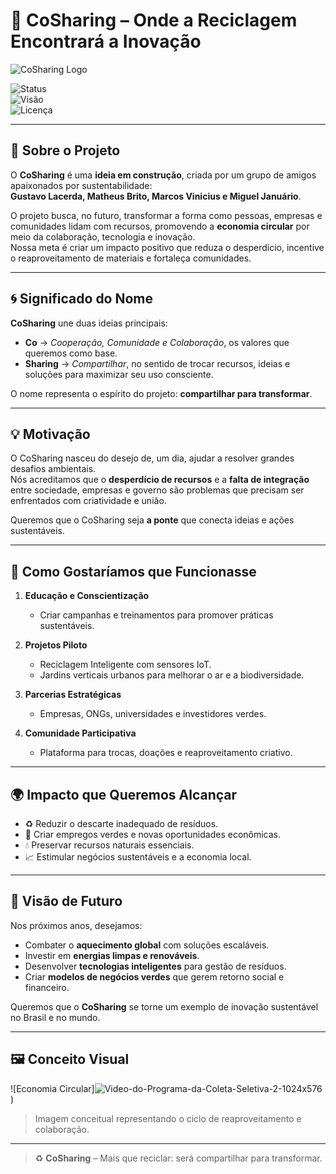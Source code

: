 # 🌱 CoSharing – Onde a Reciclagem Encontrará a Inovação  

![CoSharing Logo](../logo.png)

![Status](https://img.shields.io/badge/status-em%20desenvolvimento-yellow)  
![Visão](https://img.shields.io/badge/visão-economia%20circular-green)  
![Licença](https://img.shields.io/badge/licença-livre-blue)  

---

## 📖 Sobre o Projeto
O **CoSharing** é uma **ideia em construção**, criada por um grupo de amigos apaixonados por sustentabilidade:  
**Gustavo Lacerda, Matheus Brito, Marcos Vinicius e Miguel Januário**.  

O projeto busca, no futuro, transformar a forma como pessoas, empresas e comunidades lidam com recursos, promovendo a **economia circular** por meio da colaboração, tecnologia e inovação.  
Nossa meta é criar um impacto positivo que reduza o desperdício, incentive o reaproveitamento de materiais e fortaleça comunidades.

---

## 🌀 Significado do Nome
**CoSharing** une duas ideias principais:
- **Co** → *Cooperação, Comunidade e Colaboração*, os valores que queremos como base.
- **Sharing** → *Compartilhar*, no sentido de trocar recursos, ideias e soluções para maximizar seu uso consciente.

O nome representa o espírito do projeto: **compartilhar para transformar**.

---

## 💡 Motivação
O CoSharing nasceu do desejo de, um dia, ajudar a resolver grandes desafios ambientais.  
Nós acreditamos que o **desperdício de recursos** e a **falta de integração** entre sociedade, empresas e governo são problemas que precisam ser enfrentados com criatividade e união.

Queremos que o CoSharing seja **a ponte** que conecta ideias e ações sustentáveis.

---

## 🚀 Como Gostaríamos que Funcionasse
1. **Educação e Conscientização**  
   - Criar campanhas e treinamentos para promover práticas sustentáveis.

2. **Projetos Piloto**  
   - Reciclagem Inteligente com sensores IoT.  
   - Jardins verticais urbanos para melhorar o ar e a biodiversidade.

3. **Parcerias Estratégicas**  
   - Empresas, ONGs, universidades e investidores verdes.

4. **Comunidade Participativa**  
   - Plataforma para trocas, doações e reaproveitamento criativo.

---

## 🌍 Impacto que Queremos Alcançar
- ♻ Reduzir o descarte inadequado de resíduos.  
- 🌱 Criar empregos verdes e novas oportunidades econômicas.  
- 💧 Preservar recursos naturais essenciais.  
- 📈 Estimular negócios sustentáveis e a economia local.  

---

## 🔮 Visão de Futuro
Nos próximos anos, desejamos:
- Combater o **aquecimento global** com soluções escaláveis.  
- Investir em **energias limpas e renováveis**.  
- Desenvolver **tecnologias inteligentes** para gestão de resíduos.  
- Criar **modelos de negócios verdes** que gerem retorno social e financeiro.  

Queremos que o **CoSharing** se torne um exemplo de inovação sustentável no Brasil e no mundo.

---

## 🖼️ Conceito Visual
![Economia Circular]![Video-do-Programa-da-Coleta-Seletiva-2-1024x576](https://github.com/user-attachments/assets/8288c025-3228-4ee6-890e-419f7935ca49)
)  
> Imagem conceitual representando o ciclo de reaproveitamento e colaboração.

---

> ♻ **CoSharing** – Mais que reciclar: será compartilhar para transformar.

